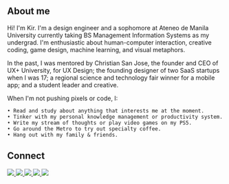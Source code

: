 ## About me
Hi! I'm Kir. I'm a design engineer and a sophomore at Ateneo de Manila University currently taking BS Management Information Systems as my undergrad. I'm enthusiastic about human-computer interaction, creative coding, game design, machine learning, and visual metaphors.

In the past, I was mentored by Christian San Jose, the founder and CEO of UX+ University, for UX Design; the founding designer of two SaaS startups when I was 17; a regional science and technology fair winner for a mobile app; and a student leader and creative.

When I'm not pushing pixels or code, I:
````
• Read and study about anything that interests me at the moment.
• Tinker with my personal knowledge management or productivity system.
• Write my stream of thoughts or play video games on my PS5.
• Go around the Metro to try out specialty coffee.
• Hang out with my family & friends.
````

## Connect
<section>
  <a href="https://mail.google.com/mail/u/0/?view=cm&fs=1&to=penalberkirstine@gmail.com&tf=1" target="_blank" ref="noopener noreferrer">
    <img src="https://img.shields.io/badge/gmail-%23D44638.svg?&style=for-the-badge&logo=gmail&logoColor=white"/>
  </a>
  <a href="https://www.instagram.com/kirpenalber/" target="_blank" ref="noopener noreferrer">
    <img src="https://img.shields.io/badge/instagram-%23E4405F.svg?&style=for-the-badge&logo=instagram&logoColor=white"/>
  </a>
  <a href="https://www.facebook.com/kirpnlbr" target="_blank" ref="noopener noreferrer">
    <img src="https://img.shields.io/badge/facebook-%233B5998.svg?&style=for-the-badge&logo=facebook&logoColor=white"/>
  </a>
  <a href="https://www.linkedin.com/in/kirpenalber/" target="_blank" ref="noopener noreferrer">
    <img src="https://img.shields.io/badge/linkedin-%230077B5.svg?&style=for-the-badge&logo=linkedin&logoColor=white"/>
  </a>
  <a href="https://twitter.com/kirpenalber" target="_blank" ref="noopener noreferrer">
    <img src="https://img.shields.io/badge/twitter-%2300ACEE.svg?&style=for-the-badge&logo=twitter&logoColor=white"/>
  </a>
</section>
